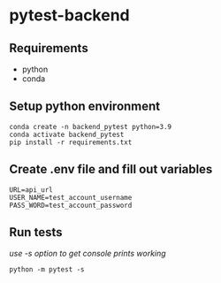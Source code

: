 # pytest-backend

## Requirements
- python
- conda

## Setup python environment
```
conda create -n backend_pytest python=3.9
conda activate backend_pytest
pip install -r requirements.txt
```

## Create .env file and fill out variables
```
URL=api_url
USER_NAME=test_account_username
PASS_WORD=test_account_password
```

## Run tests
*use -s option to get console prints working*
```
python -m pytest -s
```
